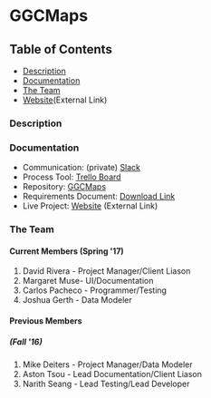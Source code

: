 # GGCMaps

## Table of Contents
* [Description](https://github.com/soft-eng-practicum/ggcmaps#description)
* [Documentation](https://github.com/soft-eng-practicum/ggcmaps#documentation)
* [The Team](https://github.com/soft-eng-practicum/ggcmaps#the-team)
* [Website](https://ggcmaps.github.io)(External Link)

### Description

### Documentation
* Communication: (private) [Slack](https://ggc-dev.slack.com/messages/ggcmaps/details/)
* Process Tool: [Trello Board](https://trello.com/b/0CNpNkKa/ggc-map-project)
* Repository: [GGCMaps](https://github.com/soft-eng-practicum/ggcmaps)
* Requirements Document: [Download Link](https://github.com/soft-eng-practicum/ggcmaps/blob/master/Planning/2017%20-%2001%20-%20Spring/Requirements%20Documentation.docx?raw=true)
* Live Project: [Website](https://ggcmaps.github.io) (External Link)


<!-- ## Github Organization

App
* Our running application files are in here including javascript, but not html files

Bugfix
* Bug fixing folder, we started using, but ended with using GitHub issues tab

Docs
* Building htmls, compiled css, minified javascript, images index.html

Maps
* Original SVGs in Adobe Illustrator format

Planning
* Mock-up, proposed help document, license agreement, notes, requirements in the readme

Presentations
* Group Presentations -->

### The Team
#### Current Members (Spring '17)
1. David Rivera - Project Manager/Client Liason
2. Margaret Muse- UI/Documentation
3. Carlos Pacheco - Programmer/Testing
4. Joshua Gerth - Data Modeler

#### Previous Members
##### (Fall '16)
1. Mike Deiters - Project Manager/Data Modeler
2. Aston Tsou - Lead Documentation/Client Liason
3. Narith Seang - Lead Testing/Lead Developer
